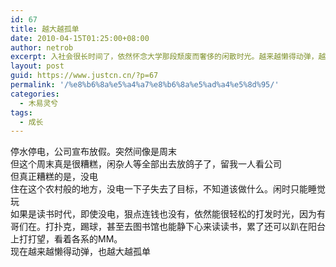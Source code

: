```yaml
---
id: 67
title: 越大越孤单
date: 2010-04-15T01:25:00+08:00
author: netrob
excerpt: 入社会很长时间了，依然怀念大学那段颓废而奢侈的闲散时光。越来越懒得动弹，越大越孤单。
layout: post
guid: https://www.justcn.cn/?p=67
permalink: '/%e8%b6%8a%e5%a4%a7%e8%b6%8a%e5%ad%a4%e5%8d%95/'
categories:
  - 木易灵兮
tags:
  - 成长
---
```

停水停电，公司宣布放假。突然间像是周末  
但这个周末真是很糟糕，闲杂人等全部出去放鸽子了，留我一人看公司  
但真正糟糕的是，没电  
住在这个农村般的地方，没电一下子失去了目标，不知道该做什么。闲时只能睡觉玩  
如果是读书时代，即使没电，狠点连钱也没有，依然能很轻松的打发时光，因为有哥们在。打扑克，踢球，甚至去图书馆也能静下心来读读书，累了还可以趴在阳台上打打望，看着各系的MM。  
现在越来越懒得动弹，也越大越孤单